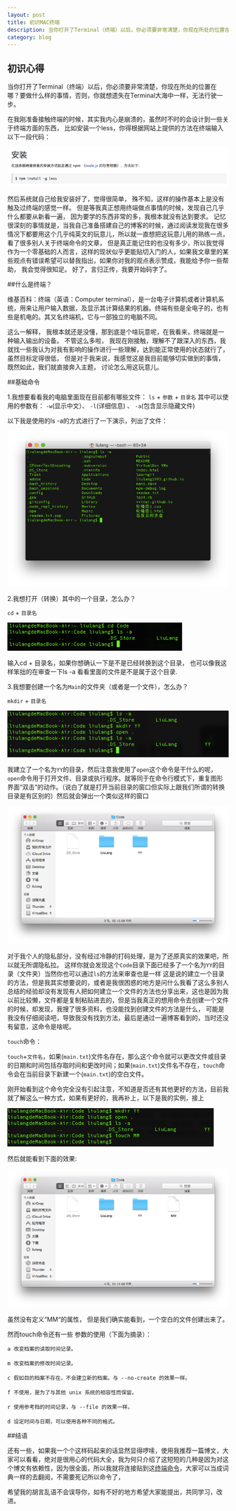 ```yaml
---
layout: post
title: 初识MAC终端
description: 当你打开了Terminal（终端）以后，你必须要非常清楚，你现在所处的位置在哪？要做什么样的事情。
category: blog
---
```


## 初识心得

当你打开了Terminal（终端）以后，你必须要非常清楚，你现在所处的位置在哪？要做什么样的事情，否则，你就想遗失在Terminal大海中一样，无法行驶一步。

在我刚准备接触终端的时候，其实我内心是崩溃的，虽然时不时的会设计到一些关于终端方面的东西， 比如安装一个less，你得根据网站上提供的方法在终端输入以下一段代码：

![正确写法效果图](/images/vvimg/终端1.png "Title")

然后系统就自己给我安装好了，觉得很简单， 殊不知，这样的操作基本上是没有触及过终端的感觉一样。
但是等我真正想用终端做点事情的时候，发现自己几乎什么都要从新看一遍， 因为要学的东西非常的多，我根本就没有达到要求。
记忆很深刻的事情就是，当我自己准备搭建自己的博客的时候，通过阅读发现我在很多情况下都要用这个几乎纯英文的玩意儿，所以就一直想把这玩意儿用的熟练一点，看了很多别人关于终端命令的文章， 但是真正能记住的也没有多少，所以我觉得作为一个零基础的人而言，这样的现状似乎更能贴切入门的人，如果我文章里的某些观点有错误希望可以替我指出，如果你对我的观点表示赞成，我能给予你一些帮助， 我会觉得很知足。
好了，言归正传，我要开始码字了。

##什么是终端？

维基百科：终端（英语：Computer terminal），是一台电子计算机或者计算机系统，用来让用户输入数据，及显示其计算结果的机器。终端有些是全电子的，也有些是机电的。其又名终端机，它与一部独立的电脑不同。

这么一解释， 我根本就还是没懂，那到底是个啥玩意呢，在我看来，终端就是一种输入输出的设备。
不管这么多啦， 我现在刚接触，理解不了跟深入的东西，我就找一些我认为对我有影响的操作进行一些理解，达到能正常使用的状态就行了，虽然目标定得很低， 但是对于我来说，我感觉这是我目前能够切实做到的事情，既然如此，我们就直接奔入主题， 讨论怎么用这玩意儿。

##基础命令

1.我想要看看我的电脑里面现在目前都有哪些文件：
`ls` + `参数` + `目录名`
其中可以使用的参数有： `-w`(显示中文）、 `-l`(详细信息)  、 `-a`(包含显示隐藏文件)

以下我是使用的ls -a的方式进行了一下演示，列出了文件：

![正确写法效果图](/images/vvimg/终端2.png "Title")


2.我想打开（转换）其中的一个目录，怎么办？

`cd` + `目录名`

![正确写法效果图](/images/vvimg/终端3.png "Title")

输入cd + 目录名，如果你想确认一下是不是已经转换到这个目录， 也可以像我这样笨拙的在审查一下ls -a 看看里面的文件是不是属于这个目录.


3.我想要创建一个名为`Main`的文件夹（或者是一个文件），怎么办？

`mkdir` + `目录名`

![正确写法效果图](/images/vvimg/终端4.png "Title")

我建立了一个名为`YY`的目录，然后注意我使用了`open`这个命令是干什么的呢，`open`命令用于打开文件、目录或执行程序。就等同于在命令行模式下，重复图形界面“双击”的动作。（说白了就是打开当前目录的窗口但实际上跟我们所谓的转换目录是有区别的）然后就会弹出一个类似这样的窗口

![正确写法效果图](/images/vvimg/终端5.png "Title")


对于我个人的隐私部分，没有经过冷静的打码处理，是为了还原真实的效果吧，所以就无所谓隐私拉。
这样你就会发现这个`Code`目录下面已经多了一个名为`YY`的目录（文件夹）当然你也可以通过`ls`的方法来审查也是一样
这是说的建立一个目录的方法，但是我其实想要说的，或者是我很困惑的地方是问什么我看了这么多别人总结的经验却没有发现有人把如何建立一个文件的方法也分享出来，这也是因为我以前比较懒，文件都是复制粘贴进去的，但是当我真正的想用命令去创建一个文件的时候，却发现，我搜了很多资料，也没能找到创建文件的方法是什么， 可能是我没有仔细阅读吧，导致我没有找到方法，最后是通过一遍博客看到的，当时还没有留意，这命令是啥呢。 

`touch`命令：

`touch`+`文件名`，如果(`main.txt`)文件名存在，那么这个命令就可以更改文件或目录的日期和时间包括存取时间和更改时间；如果(`main.txt`)文件名不存在，`touch`命令会在当前目录下新建一个(`main.txt`)的空白文件。

刚开始看到这个命令完全没有引起注意，不知道是否还有其他更好的方法，目前我就了解这么一种方式，如果有更好的，我再补上，以下是我的实例，接上

![正确写法效果图](/images/vvimg/终端6.png "Title")

然后就能看到下面的效果:

![正确写法效果图](/images/vvimg/终端7.png "Title")

虽然没有定义“MM“的属性， 但是我们确实能看到，一个空白的文件创建出来了。


然而touch命令还有一些 参数的使用（下面为摘录）：

	a 改变档案的读取时间记录。

	m 改变档案的修改时间记录。

	c 假如目的档案不存在，不会建立新的档案。与 --no-create 的效果一样。

	f 不使用，是为了与其他 unix 系统的相容性而保留。

	r 使用参考档的时间记录，与 --file 的效果一样。

	d 设定时间与日期，可以使用各种不同的格式。

##结语

还有一些，如果我一个个这样码起来的话显然显得啰嗦，使用我推荐一篇博文，大家可以看看，绝对是很用心的代码大全，我为何只介绍了这短短的几种是因为对这个博文有依赖性，因为很全面，所以我就将连接贴到这[终端命令][1]，大家可以当成词典一样的去翻阅，不需要死记所以命令了，


希望我的胡言乱语不会误导你，如有不好的地方希望大家能提出，共同学习，改进。

[1]:http://www.jianshu.com/p/3291de46f3ff








   


